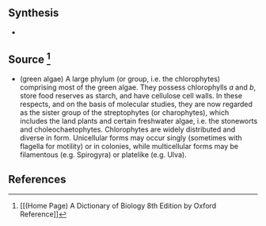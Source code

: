 ## Synthesis
- 
## Source [^1]
- (green algae) A large phylum (or group, i.e. the chlorophytes) comprising most of the green algae. They possess chlorophylls $a$ and $b$, store food reserves as starch, and have cellulose cell walls. In these respects, and on the basis of molecular studies, they are now regarded as the sister group of the streptophytes (or charophytes), which includes the land plants and certain freshwater algae, i.e. the stoneworts and choleochaetophytes. Chlorophytes are widely distributed and diverse in form. Unicellular forms may occur singly (sometimes with flagella for motility) or in colonies, while multicellular forms may be filamentous (e.g. Spirogyra) or platelike (e.g. Ulva).
## References

[^1]: [[(Home Page) A Dictionary of Biology 8th Edition by Oxford Reference]]